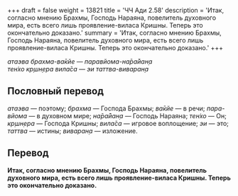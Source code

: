 +++
draft = false
weight = 13821
title = 'ЧЧ Ади 2.58'
description = 'Итак, согласно мнению Брахмы, Господь Нараяна, повелитель духовного мира, есть всего лишь проявление-виласа Кришны. Теперь это окончательно доказано.'
summary = 'Итак, согласно мнению Брахмы, Господь Нараяна, повелитель духовного мира, есть всего лишь проявление-виласа Кришны. Теперь это окончательно доказано.'
+++

_атаэва брахма-ва̄кйе — паравйома-на̄ра̄йан̣а  
тен̇хо кр̣шн̣ера вила̄са — эи таттва-виваран̣а_

## Пословный перевод

_атаэва_ — поэтому; _брахма_ — Господа Брахмы; _ва̄кйе_ — в речи; _пара_\-_вйома_ — в духовном мире; _на̄ра̄йан̣а_ — Господь Нараяна; _тен̇хо_ — Он; _кр̣шн̣ера_ — Господа Кришны; _вила̄са_ — игровое воплощение; _эи_ — это; _таттва_ — истины; _виваран̣а_ — изложение.

## Перевод

**Итак, согласно мнению Брахмы, Господь Нараяна, повелитель духовного мира, есть всего лишь проявление-виласа Кришны. Теперь это окончательно доказано.**
